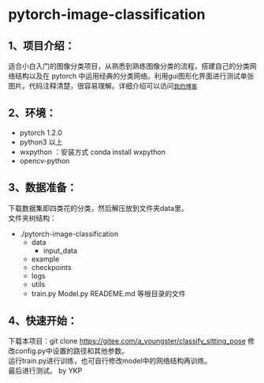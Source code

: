 # pytorch-image-classification
1、项目介绍：
 --------
适合小白入门的图像分类项目，从熟悉到熟练图像分类的流程，搭建自己的分类网络结构以及在 pytorch 中运用经典的分类网络。利用gui图形化界面进行测试单张图片。代码注释清楚，很容易理解。详细介绍可以访问[`我的博客`](https://blog.csdn.net/weixin_43962659/article/details/103381731)

2、环境：
-----
* pytorch 1.2.0
* python3 以上
* wxpython ：安装方式 conda install wxpython
* opencv-python  

3、数据准备：    
-----
下载数据集即四类花的分类，然后解压放到文件夹data里。  
文件夹树结构：  
* ./pytorch-image-classification
  * data
    * input_data
  * example
  * checkpoints
  * logs
  * utils
  * train.py Model.py READEME.md 等根目录的文件  

4、快速开始：  
---------
下载本项目：git clone https://gitee.com/a_youngster/classify_sitting_pose
修改config.py中设置的路径和其他参数。  
运行train.py进行训练，也可自行修改model中的网络结构再训练。  
最后进行测试。
by YKP




